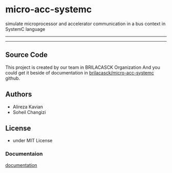 # micro-acc-systemc
simulate microprocessor and accelerator communication in a bus context in SystemC language

<hr />



<hr />

## Source Code

This project is created by our team in BRILACASCK Organization
And you could get it beside of documentation in [brilacasck/micro-acc-systemc](https://github.com/BRILACASCK/micro-acc-systemc) github.

## Authors

 - Alireza Kavian
 - Soheil Changizi
 
## License

 - under MIT License
 
### Documentaion

[documentation](https://github.com/BRILACASCK/micro-acc-systemc)
 
